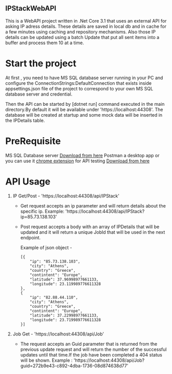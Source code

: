 ## IPStackWebAPI
This is a WebAPI project written in .Net Core 3.1 that uses an external API for asking IP adress details.
These details are saved in local db and in cache for a few minutes using caching and repository mechanisms. Also those IP details can be updated using a batch Update that 
put all sent items into a buffer and process them 10 at a time.
 
# Start the project 
At first , you need to have MS SQL database server running in your PC and configure the ConnectionStrings:DefaultConnection that exists inside appsettings.json file
of the project to correspond to your own MS SQL database server and credential.

Then the API can be started by [dotnet run]  command executed in the main directory.By default it will be available under 'https://localhost:44308'.
The database will be created at startup and some mock data will be inserted in the IPDetails table.

# PreRequisite
MS SQL Database server [Download from here](https://www.microsoft.com/en-us/sql-server/sql-server-downloads)
Postman a desktop app or you can use it [chrome extension](https://chrome.google.com/webstore/category/extensions) for API testing [Download from here](https://www.getpostman.com/apps)



# API Usage

1. IP Get/Post - 'https://localhost:44308/api/IPStack'
	- Get request accepts an ip parameter and will return details about the specific ip. Example: 'https://localhost:44308/api/IPStack?ip=85.73.138.103'
	- Post request accepts a body with an array of IPDetails that will be updated and it will return a unique JobId  that will be used in the next endpoint.
	
		Example of json object -
		
		```
		[{
			"ip": "85.73.138.103",
			"city": "Athens",
			"country": "Greece",
			"contintent": "Europe",
			"latitude": 37.96998977661133,
			"longitude": 23.119989776611328
		},
		{
			"ip": "82.88.44.110",
			"city": "Athens",
			"country": "Greece",
			"contintent": "Europe",
			"latitude": 37.22998977661133,
			"longitude": 23.719989776611328
		}]

		```

2. Job Get - 'https://localhost:44308/api/Job'
	- The request accepts an Guid parameter that is returned from the previous update request and will return the number of the successful updates until that time.If the job have been completed a 404 status will be shown.
		Example : 'https://localhost:44308/api/Job?guid=272b9e43-c892-4dba-1736-08d874638d77'



